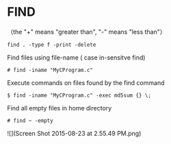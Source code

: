 # FIND

（the "+" means "greater than", "-" means "less than"）

```
find . -type f -print -delete
```

Find files using file-name ( case in-sensitve find)

```
# find -iname "MyCProgram.c"
```

Execute commands on files found by the find command

```
$ find -iname "MyCProgram.c" -exec md5sum {} \;
```

Find all empty files in home directory

```
# find ~ -empty
```

![](Screen Shot 2015-08-23 at 2.55.49 PM.png)